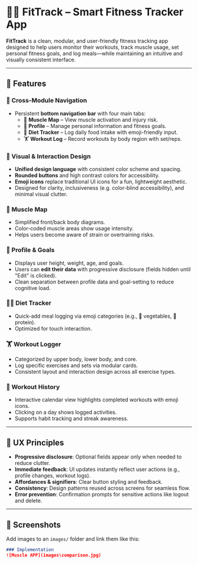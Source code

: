 # 🏋️‍♀️ FitTrack – Smart Fitness Tracker App

**FitTrack** is a clean, modular, and user-friendly fitness tracking app designed to help users monitor their workouts, track muscle usage, set personal fitness goals, and log meals—while maintaining an intuitive and visually consistent interface.

---

## 🚀 Features

### 🔄 Cross-Module Navigation
- Persistent **bottom navigation bar** with four main tabs:
  - 🧠 **Muscle Map** – View muscle activation and injury risk.
  - 👤 **Profile** – Manage personal information and fitness goals.
  - 🍱 **Diet Tracker** – Log daily food intake with emoji-friendly input.
  - 🏋️ **Workout Log** – Record workouts by body region with set/reps.

### 🎨 Visual & Interaction Design
- **Unified design language** with consistent color scheme and spacing.
- **Rounded buttons** and high contrast colors for accessibility.
- **Emoji icons** replace traditional UI icons for a fun, lightweight aesthetic.
- Designed for clarity, inclusiveness (e.g. color-blind accessibility), and minimal visual clutter.

### 💪 Muscle Map
- Simplified front/back body diagrams.
- Color-coded muscle areas show usage intensity.
- Helps users become aware of strain or overtraining risks.

### 👤 Profile & Goals
- Displays user height, weight, age, and goals.
- Users can **edit their data** with progressive disclosure (fields hidden until "Edit" is clicked).
- Clean separation between profile data and goal-setting to reduce cognitive load.

### 🧘‍♀️ Diet Tracker
- Quick-add meal logging via emoji categories (e.g., 🥦 vegetables, 🍗 protein).
- Optimized for touch interaction.

### 🏋️ Workout Logger
- Categorized by upper body, lower body, and core.
- Log specific exercises and sets via modular cards.
- Consistent layout and interaction design across all exercise types.

### 📅 Workout History
- Interactive calendar view highlights completed workouts with emoji icons.
- Clicking on a day shows logged activities.
- Supports habit tracking and streak awareness.

---

## 🧠 UX Principles

- **Progressive disclosure**: Optional fields appear only when needed to reduce clutter.
- **Immediate feedback**: UI updates instantly reflect user actions (e.g., profile changes, workout logs).
- **Affordances & signifiers**: Clear button styling and feedback.
- **Consistency**: Design patterns reused across screens for seamless flow.
- **Error prevention**: Confirmation prompts for sensitive actions like logout and delete.

---

## 📸 Screenshots

Add images to an `images/` folder and link them like this:

```markdown
### Implementation
![Muscle APP](images\comparison.jpg)
